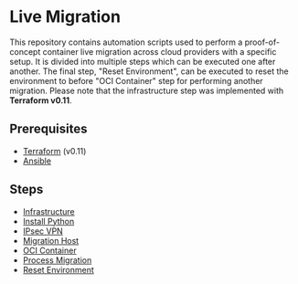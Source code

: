 # Live Migration

This repository contains automation scripts used to perform a proof-of-concept container live migration across cloud providers with a specific setup.
It is divided into multiple steps which can be executed one after another.
The final step, "Reset Environment", can be executed to reset the environment to before "OCI Container" step for performing another migration.
Please note that the infrastructure step was implemented with **Terraform v0.11**.

## Prerequisites

- [Terraform](https://www.terraform.io/downloads.html) (v0.11)
- [Ansible](https://docs.ansible.com/ansible/latest/installation_guide/intro_installation.html)

## Steps

- [Infrastructure](infrastructure)
- [Install Python](install-python)
- [IPsec VPN](ipsec-vpn)
- [Migration Host](migration-host)
- [OCI Container](oci-container)
- [Process Migration](process-migration)
- [Reset Environment](reset-environment)
